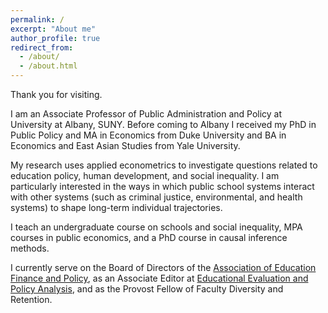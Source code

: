 ```yaml
---
permalink: /
excerpt: "About me"
author_profile: true
redirect_from: 
  - /about/
  - /about.html
---
```


Thank you for visiting.

I am an Associate Professor of Public Administration and Policy at University at Albany, SUNY. Before coming to Albany I received my PhD in Public Policy and MA in Economics from Duke University and BA in Economics and East Asian Studies from Yale University. 

My research uses applied econometrics to investigate questions related to education policy, human development, and social inequality. I am particularly interested in the ways in which public school systems interact with other systems (such as criminal justice, environmental, and health systems) to shape long-term individual trajectories.

I teach an undergraduate course on schools and social inequality, MPA courses in public economics, and a PhD course in causal inference methods.

I currently serve on the Board of Directors of the [Association of Education Finance and Policy](https://aefpweb.org/), as an Associate Editor at [Educational Evaluation and Policy Analysis](https://journals.sagepub.com/home/epa), and as the Provost Fellow of Faculty Diversity and Retention.